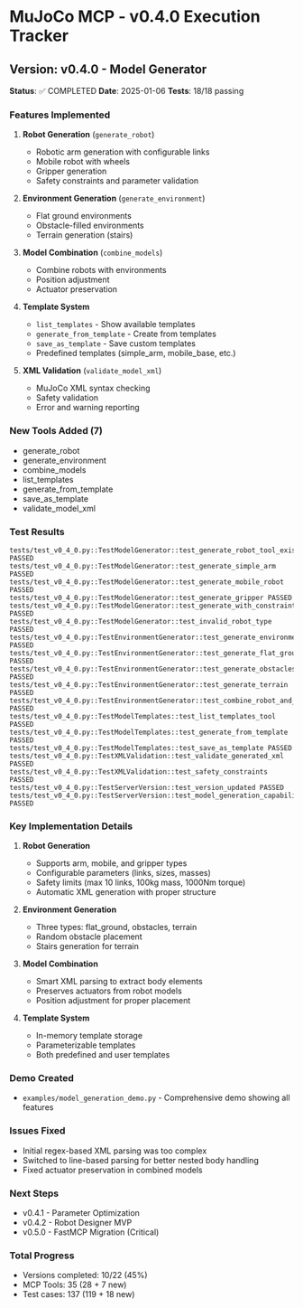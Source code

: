 # MuJoCo MCP - v0.4.0 Execution Tracker

## Version: v0.4.0 - Model Generator
**Status**: ✅ COMPLETED
**Date**: 2025-01-06
**Tests**: 18/18 passing

### Features Implemented

1. **Robot Generation** (`generate_robot`)
   - Robotic arm generation with configurable links
   - Mobile robot with wheels
   - Gripper generation
   - Safety constraints and parameter validation

2. **Environment Generation** (`generate_environment`)
   - Flat ground environments
   - Obstacle-filled environments
   - Terrain generation (stairs)

3. **Model Combination** (`combine_models`)
   - Combine robots with environments
   - Position adjustment
   - Actuator preservation

4. **Template System**
   - `list_templates` - Show available templates
   - `generate_from_template` - Create from templates
   - `save_as_template` - Save custom templates
   - Predefined templates (simple_arm, mobile_base, etc.)

5. **XML Validation** (`validate_model_xml`)
   - MuJoCo XML syntax checking
   - Safety validation
   - Error and warning reporting

### New Tools Added (7)
- generate_robot
- generate_environment
- combine_models
- list_templates
- generate_from_template
- save_as_template
- validate_model_xml

### Test Results
```
tests/test_v0_4_0.py::TestModelGenerator::test_generate_robot_tool_exists PASSED
tests/test_v0_4_0.py::TestModelGenerator::test_generate_simple_arm PASSED
tests/test_v0_4_0.py::TestModelGenerator::test_generate_mobile_robot PASSED
tests/test_v0_4_0.py::TestModelGenerator::test_generate_gripper PASSED
tests/test_v0_4_0.py::TestModelGenerator::test_generate_with_constraints PASSED
tests/test_v0_4_0.py::TestModelGenerator::test_invalid_robot_type PASSED
tests/test_v0_4_0.py::TestEnvironmentGenerator::test_generate_environment_tool_exists PASSED
tests/test_v0_4_0.py::TestEnvironmentGenerator::test_generate_flat_ground PASSED
tests/test_v0_4_0.py::TestEnvironmentGenerator::test_generate_obstacles PASSED
tests/test_v0_4_0.py::TestEnvironmentGenerator::test_generate_terrain PASSED
tests/test_v0_4_0.py::TestEnvironmentGenerator::test_combine_robot_and_environment PASSED
tests/test_v0_4_0.py::TestModelTemplates::test_list_templates_tool PASSED
tests/test_v0_4_0.py::TestModelTemplates::test_generate_from_template PASSED
tests/test_v0_4_0.py::TestModelTemplates::test_save_as_template PASSED
tests/test_v0_4_0.py::TestXMLValidation::test_validate_generated_xml PASSED
tests/test_v0_4_0.py::TestXMLValidation::test_safety_constraints PASSED
tests/test_v0_4_0.py::TestServerVersion::test_version_updated PASSED
tests/test_v0_4_0.py::TestServerVersion::test_model_generation_capability PASSED
```

### Key Implementation Details

1. **Robot Generation**
   - Supports arm, mobile, and gripper types
   - Configurable parameters (links, sizes, masses)
   - Safety limits (max 10 links, 100kg mass, 1000Nm torque)
   - Automatic XML generation with proper structure

2. **Environment Generation**
   - Three types: flat_ground, obstacles, terrain
   - Random obstacle placement
   - Stairs generation for terrain

3. **Model Combination**
   - Smart XML parsing to extract body elements
   - Preserves actuators from robot models
   - Position adjustment for proper placement

4. **Template System**
   - In-memory template storage
   - Parameterizable templates
   - Both predefined and user templates

### Demo Created
- `examples/model_generation_demo.py` - Comprehensive demo showing all features

### Issues Fixed
- Initial regex-based XML parsing was too complex
- Switched to line-based parsing for better nested body handling
- Fixed actuator preservation in combined models

### Next Steps
- v0.4.1 - Parameter Optimization
- v0.4.2 - Robot Designer MVP
- v0.5.0 - FastMCP Migration (Critical)

### Total Progress
- Versions completed: 10/22 (45%)
- MCP Tools: 35 (28 + 7 new)
- Test cases: 137 (119 + 18 new)